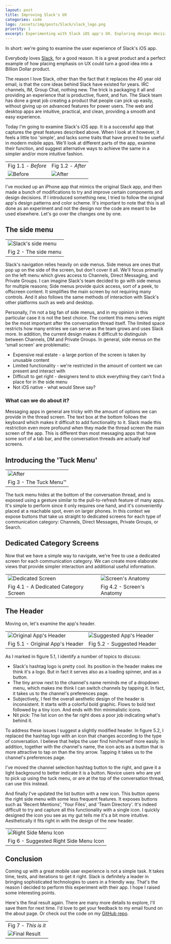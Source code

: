 ```yaml
---
layout: post
title: Improving Slack's UX
categories: code
logo: /assets/img/posts/Slack/slack_logo.png
priority: 1
excerpt: Experimenting with Slack iOS app's UX. Exploring design decisions, coming up with new ideas, and implementing solutions.
---
```

In short: we're going to examine the user experience of Slack's iOS app.

Everybody loves [Slack](https://slack.com/), for a good reason. It is a great product and a perfect example of how placing emphasis on UX could turn a good idea into a Billion Dollar product.

The reason I love Slack, other than the fact that it replaces the 40 year old email, is that the core ideas behind Slack have existed for years. IRC channels, IM, Group Chat, nothing new. The trick is packaging it all and providing an experience that is productive, fluent, and fun. The Slack team has done a great job creating a product that people can pick up easily, without giving up on advanced features for power users. The web and desktop apps are intuitive, practical, and clean, providing a smooth and easy experience.

Today I'm going to examine Slack's iOS app. It is a successful app that captures the great features described above. When I look at it however, it feels a little too 'simple', and lacks some traits that have proved to be useful in modern mobile apps. We'll look at different parts of the app, examine their function, and suggest alternative ways to achieve the same in a simpler and/or more intuitive fashion.

<div>
  <table class="table-figures">
    <tr>
      <td><figcaption>Fig 1.1 - <em>Before</em></figcaption></td>
      <td><figcaption>Fig 1.2 - <em>After</em></figcaption></td>
    </tr>
    <tr>
      <td>
        <img alt="Before" src="/assets/img/posts/Slack/slackMockup.gif">
      </td>
      <td>
        <img alt="After" src="/assets/img/posts/Slack/final.gif">
      </td>
    </tr>
  </table>
</div>

I've mocked up an iPhone app that mimics the original Slack app, and then made a bunch of modifications to try and improve certain components and design decisions. If I introduced something new, I tried to follow the original app's design patterns and color scheme. It's important to note that this is all done as an experiment and not the design nor the code are meant to be used elsewhere. Let's go over the changes one by one.

## The side menu

<div>
  <table class="table-figures">
    <tr>
      <td>
        <img alt="Slack's side menu" src="/assets/img/posts/Slack/slackSideMenu.png">
      </td>
    </tr>
    <tr>
      <td><figcaption>Fig 2 - The side menu</figcaption></td>
    </tr>
  </table>
</div>

Slack's navigation relies heavily on side menus. Side menus are ones that pop up on the side of the screen, but don't cover it all. We'll focus primarily on the left menu which gives access to Channels, Direct Messaging, and Private Groups. I can imagine Slack's team decided to go with side menus for multiple reasons; Side menus provide quick access, sort of a peek, to offscreen content. It simplifies the main screen by not requiring many controls. And it also follows the same methods of interaction with Slack's other platforms such as web and desktop.

Personally, I'm not a big fan of side menus, and in my opinion in this particular case it is not the best choice. The content this menu serves might be the most important after the conversation thread itself. The limited space restricts how many entries we can serve as the team grows and uses Slack more. In addition, the current design makes it difficult to distinguish between Channels, DM and Private Groups. In general, side menus on the 'small screen' are problematic:

* Expensive real estate - a large portion of the screen is taken by unusable content
* Limited functionality - we're restricted in the amount of content we can present and interact with
* Difficult to get right - designers tend to stick everything they can't find a place for in the side menu
* Not iOS native - what would Steve say?

### What can we do about it?

Messaging apps in general are tricky with the amount of options we can provide in the thread screen. The text box at the bottom follows the keyboard which makes it difficult to add functionality to it. Slack made this restriction even more profound when they made the thread screen the main screen of the app. This is different than most messaging apps that have some sort of a tab bar, and the conversation threads are actually leaf screens.

## Introducing the 'Tuck Menu'

<div>
  <table class="table-figures">
    <tr>
      <td>
        <img alt="After" src="/assets/img/posts/Slack/tuckMenu.gif">
      </td>
    </tr>
    <tr>
      <td><figcaption>Fig 3 - The Tuck Menu™</figcaption></td>
    </tr>
  </table>
</div>

The tuck menu hides at the bottom of the conversation thread, and is exposed using a gesture similar to the pull-to-refresh feature of many apps. It's simple to perform since it only requires one hand, and it's conveniently placed at a reachable spot, even on larger phones. In this context we expose buttons that take us straight to dedicated screens for each type of communication category: Channels, Direct Messages, Private Groups, or Search.

## Dedicated Category Screens

Now that we have a simple way to navigate, we're free to use a dedicated screen for each communication category. We can create more elaborate views that provide simpler interaction and additional useful information.

<div>
  <table class="table-figures">
    <tr>
      <td>
        <img alt="Dedicated Screen" src="/assets/img/posts/Slack/final.gif">
      </td>
      <td>
        <img alt="Screen's Anatomy" src="/assets/img/posts/Slack/dedicatedScreen.png">
      </td>
    </tr>
    <tr>
      <td><figcaption>Fig 4.1 - A Dedicated Category Screen</figcaption></td>
      <td><figcaption>Fig 4.2 - Screen's Anatomy</figcaption></td>
    </tr>
  </table>
</div>

## The Header

Moving on, let's examine the app's header.

<div>
  <table class="table-figures">
    <tr>
      <td>
        <img alt="Original App's Header" src="/assets/img/posts/Slack/oldHeaderMarkup.png">
      </td>
      <td>
        <img alt="Suggested App's Header" src="/assets/img/posts/Slack/newHeaderMarkup.png">
      </td>
    </tr>
    <tr>
      <td><figcaption>Fig 5.1 - Original App's Header</figcaption></td>
      <td><figcaption>Fig 5.2 - Suggested Header</figcaption></td>
    </tr>
  </table>
</div>

As I marked in figure 5.1, I identify a number of topics to discuss:

* Slack's hashtag logo is pretty cool. Its position in the header makes me think it's a logo. But in fact it serves also as a loading spinner, and as a button.
* The tiny arrow next to the channel's name reminds me of a dropdown menu, which makes me think I can switch channels by tapping it. In fact, it takes us to the channel's preferences page.
* Subjectively, I feel the overall aesthetic design of the header is inconsistent. It starts with a colorful bold graphic. Flows to bold text followed by a tiny icon. And ends with thin minimalistic icons.
* Nit pick: The list icon on the far right does a poor job indicating what's behind it.

To address these issues I suggest a slightly modified header. In figure 5.2, I replaced the hashtag logo with an icon that changes according to the type of conversation. I believe that helps the user find him/herself more easily. In addition, together with the channel's name, the icon acts as a button that is more attractive to tap on than the tiny arrow. Tapping it takes us to the channel's preferences page.

I've moved the channel selection hashtag button to the right, and gave it a light background to better indicate it is a button. Novice users who are yet to pick up using the tuck menu, or are at the top of the conversation thread, can use this instead.

And finally I've updated the list button with a new icon. This button opens the right side menu with some less frequent features. It exposes buttons such as 'Recent Mentions', 'Your Files', and 'Team Directory'. It's indeed difficult to try and capture all this functionality with a single icon. I quickly designed the icon you see as my gut tells me it's a bit more intuitive. Aesthetically it fits right in with the design of the new header.

<div>
  <table class="table-figures">
    <tr>
      <td>
        <img alt="Right Side Menu Icon" src="/assets/img/posts/Slack/rightSideMenuIcon.png">
      </td>
    </tr>
    <tr>
      <td><figcaption>Fig 6 - Suggested Right Side Menu Icon</figcaption></td>
    </tr>
  </table>
</div>

## Conclusion

Coming up with a great mobile user experience is not a simple task. It takes time, tests, and iterations to get it right. Slack is definitely a leader in bringing sophisticated technologies to users in a friendly way. That's the reason I decided to perform this experiment with their app. I hope I raised some interesting points.

Here's the final result again. There are many more details to explore, I'll save them for next time. I'd love to get your feedback to my email found on the about page. Or check out the code on my [GitHub repo](https://github.com/eithanshavit/SlackUX).

<div>
  <table class="table-figures">
    <tr>
      <td><figcaption>Fig 7 - <em>This is it</em></figcaption></td>
    </tr>
    <tr>
      <td>
        <img alt="Final Result" src="/assets/img/posts/Slack/final.gif">
      </td>
    </tr>
  </table>
</div>
